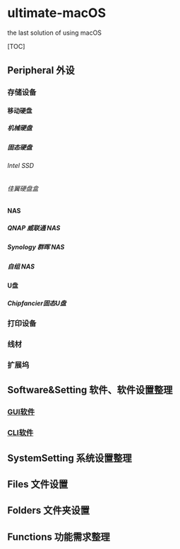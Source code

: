 # ultimate-macOS
the last solution of using macOS

[TOC]

## Peripheral 外设

### 存储设备

#### 移动硬盘

##### 机械硬盘

##### 固态硬盘

###### Intel SSD



###### 佳翼硬盘盒

#### NAS

##### QNAP 威联通 NAS

##### Synology 群晖 NAS

##### 自组 NAS

#### U盘

##### Chipfancier固态U盘



### 打印设备

### 线材

### 扩展坞

## Software&Setting 软件、软件设置整理

### [GUI软件](https://github.com/suliveevil/ultimate-macOS/tree/master/Software%26Setting/GUI/README.md)

### [CLI软件](https://github.com/suliveevil/ultimate-macOS/tree/master/Software%26Setting/CLI/README.md)

## SystemSetting 系统设置整理

## Files 文件设置

## Folders 文件夹设置

## Functions 功能需求整理





